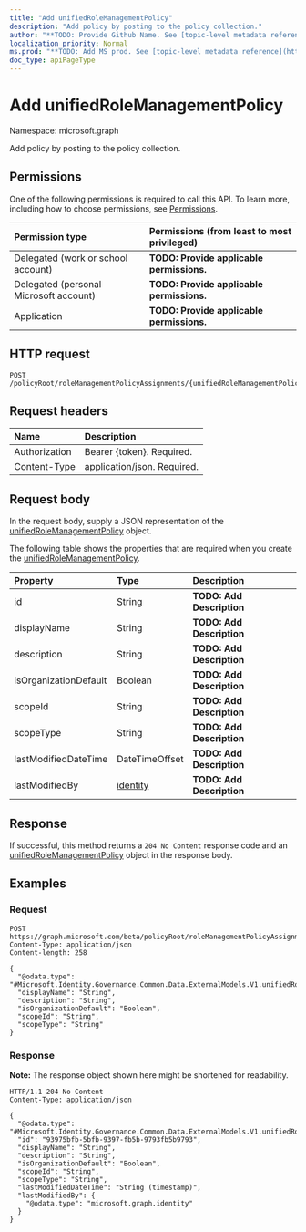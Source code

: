 ```yaml
---
title: "Add unifiedRoleManagementPolicy"
description: "Add policy by posting to the policy collection."
author: "**TODO: Provide Github Name. See [topic-level metadata reference](https://msgo.azurewebsites.net/add/document/guidelines/metadata.html#topic-level-metadata)**"
localization_priority: Normal
ms.prod: "**TODO: Add MS prod. See [topic-level metadata reference](https://msgo.azurewebsites.net/add/document/guidelines/metadata.html#topic-level-metadata)**"
doc_type: apiPageType
---
```


# Add unifiedRoleManagementPolicy
Namespace: microsoft.graph

Add policy by posting to the policy collection.

## Permissions
One of the following permissions is required to call this API. To learn more, including how to choose permissions, see [Permissions](/graph/permissions-reference).

|Permission type|Permissions (from least to most privileged)|
|:---|:---|
|Delegated (work or school account)|**TODO: Provide applicable permissions.**|
|Delegated (personal Microsoft account)|**TODO: Provide applicable permissions.**|
|Application|**TODO: Provide applicable permissions.**|

## HTTP request

<!-- {
  "blockType": "ignored"
}
-->
``` http
POST /policyRoot/roleManagementPolicyAssignments/{unifiedRoleManagementPolicyAssignmentId}/policy/$ref
```

## Request headers
|Name|Description|
|:---|:---|
|Authorization|Bearer {token}. Required.|
|Content-Type|application/json. Required.|

## Request body
In the request body, supply a JSON representation of the [unifiedRoleManagementPolicy](../resources/unifiedrolemanagementpolicy.md) object.

The following table shows the properties that are required when you create the [unifiedRoleManagementPolicy](../resources/unifiedrolemanagementpolicy.md).

|Property|Type|Description|
|:---|:---|:---|
|id|String|**TODO: Add Description**|
|displayName|String|**TODO: Add Description**|
|description|String|**TODO: Add Description**|
|isOrganizationDefault|Boolean|**TODO: Add Description**|
|scopeId|String|**TODO: Add Description**|
|scopeType|String|**TODO: Add Description**|
|lastModifiedDateTime|DateTimeOffset|**TODO: Add Description**|
|lastModifiedBy|[identity](../resources/identity.md)|**TODO: Add Description**|



## Response

If successful, this method returns a `204 No Content` response code and an [unifiedRoleManagementPolicy](../resources/unifiedrolemanagementpolicy.md) object in the response body.

## Examples

### Request
<!-- {
  "blockType": "request",
  "name": "create_unifiedrolemanagementpolicy_from_"
}
-->
``` http
POST https://graph.microsoft.com/beta/policyRoot/roleManagementPolicyAssignments/{unifiedRoleManagementPolicyAssignmentId}/policy/$ref
Content-Type: application/json
Content-length: 258

{
  "@odata.type": "#Microsoft.Identity.Governance.Common.Data.ExternalModels.V1.unifiedRoleManagementPolicy",
  "displayName": "String",
  "description": "String",
  "isOrganizationDefault": "Boolean",
  "scopeId": "String",
  "scopeType": "String"
}
```


### Response
**Note:** The response object shown here might be shortened for readability.
<!-- {
  "blockType": "response",
  "truncated": true,
  "@odata.type": "Microsoft.Identity.Governance.Common.Data.ExternalModels.V1.unifiedRoleManagementPolicy"
}
-->
``` http
HTTP/1.1 204 No Content
Content-Type: application/json

{
  "@odata.type": "#Microsoft.Identity.Governance.Common.Data.ExternalModels.V1.unifiedRoleManagementPolicy",
  "id": "93975bfb-5bfb-9397-fb5b-9793fb5b9793",
  "displayName": "String",
  "description": "String",
  "isOrganizationDefault": "Boolean",
  "scopeId": "String",
  "scopeType": "String",
  "lastModifiedDateTime": "String (timestamp)",
  "lastModifiedBy": {
    "@odata.type": "microsoft.graph.identity"
  }
}
```

